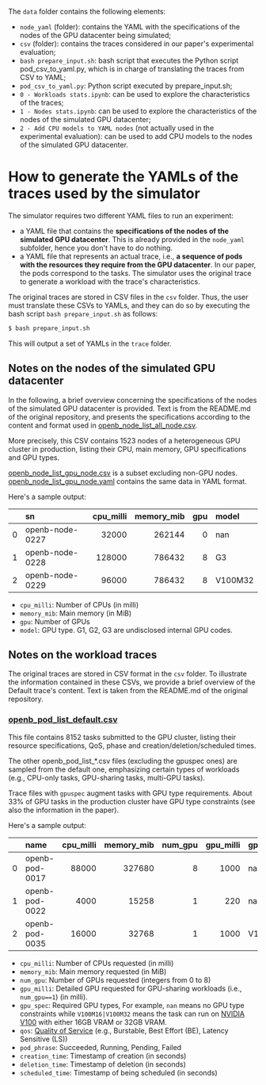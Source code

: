 The ```data``` folder contains the following elements:

- ```node_yaml``` (folder): contains the YAML with the specifications of the nodes of the GPU datacenter being simulated;
- ```csv``` (folder): contains the traces considered in our paper's experimental evaluation;
- ```bash prepare_input.sh```: bash script that executes the Python script pod_csv_to_yaml.py, which is in charge of translating the traces from CSV to YAML;
- ```pod_csv_to_yaml.py```: Python script executed by prepare_input.sh;
- ```0 - Workloads stats.ipynb```: can be used to explore the characteristics of the traces;
- ```1 - Nodes stats.ipynb```: can be used to explore the characteristics of the nodes of the simulated GPU datacenter;
- ```2 - Add CPU models to YAML nodes``` (not actually used in the experimental evaluation): can be used to add CPU models to the nodes of the simulated GPU datacenter.


# How to generate the YAMLs of the traces used by the simulator

The simulator requires two different YAML files to run an experiment:

- a YAML file that contains the **specifications of the nodes of the simulated GPU datacenter**. This is already provided in the ```node_yaml``` subfolder, hence you don't have to do nothing.
- a YAML file that represents an actual trace, i.e., **a sequence of pods with the resources they require from the GPU datacenter**. In our paper, the pods correspond to the tasks. The simulator uses the original trace to generate a workload with the trace's characteristics.

The original traces are stored in CSV files in the ```csv``` folder. Thus, the user must translate these CSVs to YAMLs, and they can do so by executing the bash script ```bash prepare_input.sh``` as follows:

```bash
$ bash prepare_input.sh
```

This will output a set of YAMLs in the ```trace``` folder.


## Notes on the nodes of the simulated GPU datacenter

In the following, a brief overview concerning the specifications of the nodes of the simulated GPU datacenter is provided. Text is from the README.md of the original repository, and presents the specifications according to the content and format used in [openb_node_list_all_node.csv](./csv/openb_node_list_all_node.csv).

More precisely, this CSV contains 1523 nodes of a heterogeneous GPU cluster in production, listing their CPU, main memory, GPU specifications and GPU types.

[openb_node_list_gpu_node.csv](./csv/openb_node_list_gpu_node.csv) is a subset excluding non-GPU nodes. 
[openb_node_list_gpu_node.yaml](./node_yaml/openb_node_list_gpu_node.yaml) contains the same data in YAML format.

Here's a sample output:

|    | sn              |   cpu_milli |   memory_mib |   gpu | model   |
|---:|:----------------|------------:|-------------:|------:|:--------|
|  0 | openb-node-0227 |       32000 |       262144 |     0 | nan     |
|  1 | openb-node-0228 |      128000 |       786432 |     8 | G3      |
|  2 | openb-node-0229 |       96000 |       786432 |     8 | V100M32 |

- `cpu_milli`: Number of CPUs (in milli)
- `memory_mib`: Main memory (in MiB)
- `gpu`: Number of GPUs
- `model`: GPU type. G1, G2, G3 are undisclosed internal GPU codes.


## Notes on the workload traces

The original traces are stored in CSV format in the `csv` folder. To illustrate the information contained in these CSVs, we provide a brief overview of the Default trace's content. Text is taken from the README.md of the original repository.

### [openb_pod_list_default.csv](./csv/openb_pod_list_default.csv)

This file contains 8152 tasks submitted to the GPU cluster, listing their resource specifications, QoS, phase and creation/deletion/scheduled times. 

The other openb_pod_list_*.csv files (excluding the gpuspec ones) are sampled from the default one, emphasizing certain types of workloads (e.g., CPU-only tasks, GPU-sharing tasks, multi-GPU tasks).

Trace files with `gpuspec` augment tasks with GPU type requirements. About 33% of GPU tasks in the production cluster have GPU type constraints (see also the information in the paper).

Here's a sample output:

|    | name           |   cpu_milli |   memory_mib |   num_gpu |   gpu_milli | gpu_spec        | qos       | pod_phase   |   creation_time |   deletion_time |   scheduled_time |
|---:|:---------------|------------:|-------------:|----------:|------------:|:----------------|:----------|:------------|----------------:|----------------:|-----------------:|
|  0 | openb-pod-0017 |       88000 |       327680 |         8 |        1000 | nan             | Burstable | Succeeded   |         9437497 |        10769854 |          9437497 |
|  1 | openb-pod-0022 |        4000 |        15258 |         1 |         220 | nan             | BE        | Running     |         9679175 |         9973826 |          9679175 |
|  2 | openb-pod-0035 |       16000 |        32768 |         1 |        1000 | V100M16\|V100M32 | LS        | Running     |         9967058 |         9968575 |          9967063 |

- `cpu_milli`: Number of CPUs requested (in milli)
- `memory_mib`: Main memory requested (in MiB)
- `num_gpu`: Number of GPUs requested (integers from 0 to 8)
- `gpu_milli`: Detailed GPU requested for GPU-sharing workloads (i.e., `num_gpu==1`) (in milli).
- `gpu_spec`: Required GPU types, For example, `nan` means no GPU type constraints while `V100M16|V100M32` means the task can run on [NVIDIA V100](https://www.nvidia.com/en-us/data-center/v100/) with either 16GB VRAM or 32GB VRAM.
- `qos`: [Quality of Service](https://kubernetes.io/docs/concepts/workloads/pods/pod-qos/) (e.g., Burstable, Best Effort (BE), Latency Sensitive (LS))
- `pod_phrase`: Succeeded, Running, Pending, Failed
- `creation_time`: Timestamp of creation (in seconds)
- `deletion_time`: Timestamp of deletion (in seconds)
- `scheduled_time`: Timestamp of being scheduled (in seconds)
